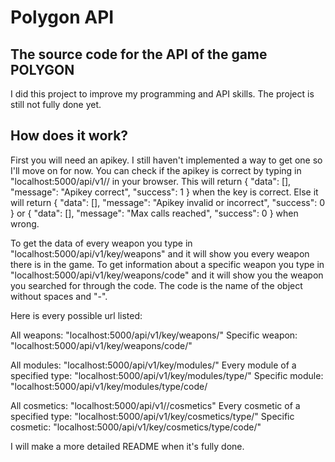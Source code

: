 # Polygon API

## The source code for the API of the game POLYGON

I did this project to improve my programming and API skills. The project is still not fully done yet. 

## How does it work?

First you will need an apikey. I still haven't implemented a way to get one so I'll move on for now.
You can check if the apikey is correct by typing in "localhost:5000/api/v1/<key>/ in your browser.
This will return 
{
  "data": [],
  "message": "Apikey correct",
  "success": 1
}
when the key is correct. Else it will return 
{
  "data": [],
  "message": "Apikey invalid or incorrect",
  "success": 0
}
or 
{
  "data": [],
  "message": "Max calls reached",
  "success": 0
}
when wrong.

To get the data of every weapon you type in "localhost:5000/api/v1/key/weapons" and it will show you every weapon there is in the game.
To get information about a specific weapon you type in "localhost:5000/api/v1/key/weapons/code" and it will show you the weapon you searched for through the code. 
The code is the name of the object without spaces and "-".

Here is every possible url listed:

All weapons: "localhost:5000/api/v1/key/weapons/"
Specific weapon: "localhost:5000/api/v1/key/weapons/code/"

All modules: "localhost:5000/api/v1/key/modules/"
Every module of a specified type: "localhost:5000/api/v1/key/modules/type/"
Specific module: "localhost:5000/api/v1/key/modules/type/code/

All cosmetics: "localhost:5000/api/v1/<key>/cosmetics"
Every cosmetic of a specified type: "localhost:5000/api/v1/key/cosmetics/type/"
Specific cosmetic: "localhost:5000/api/v1/key/cosmetics/type/code/"


I will make a more detailed README when it's fully done.
